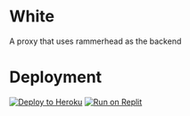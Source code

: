 # White 
A  proxy that uses rammerhead as the backend



# Deployment
<a target="_blank" href="https://heroku.com/deploy/?template=[https://github.com/AstralService/Coffee-Proxy](https://github.com/Kardna/White)"><img alt="Deploy to Heroku" src="https://raw.githubusercontent.com/BinBashBanana/deploy-buttons/master/buttons/remade/heroku.svg"></a>
<a target="_blank" href="https://replit.com/github/Kardna/White"><img alt="Run on Replit" src="https://raw.githubusercontent.com/BinBashBanana/deploy-buttons/master/buttons/remade/replit.svg"></a>
